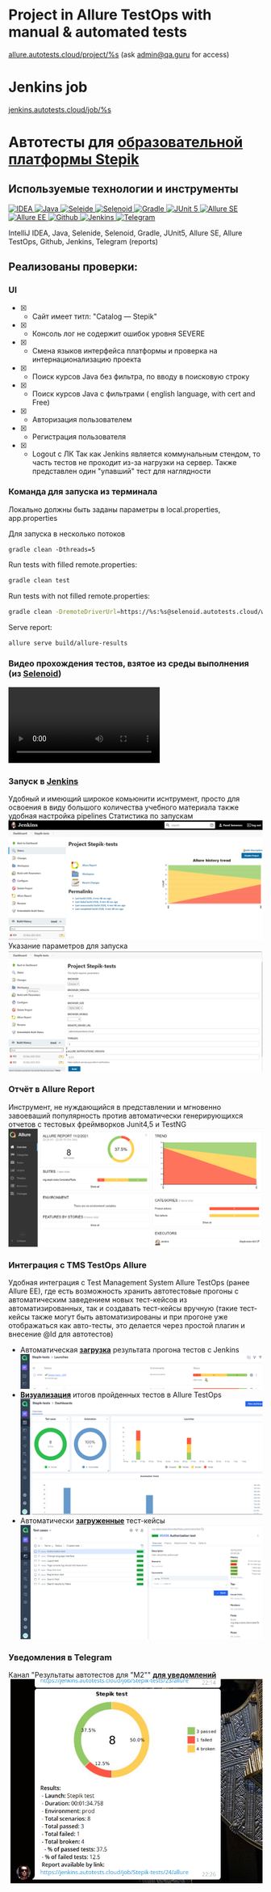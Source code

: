 # Project in Allure TestOps with manual & automated tests
<a target="_blank" href="https://allure.autotests.cloud/project/%s">allure.autotests.cloud/project/%s</a> (ask admin@qa.guru for access)

# Jenkins job
<a target="_blank" href="https://jenkins.autotests.cloud/job/%s">jenkins.autotests.cloud/job/%s</a>

# Автотесты для [**образовательной платформы Stepik**](https://stepik.org/)

## Используемые технологии и инструменты

<a href="https://www.jetbrains.com/idea/">
    <img src="https://starchenkov.pro/qa-guru/img/skills/Intelij_IDEA.svg" width="40" height="40"  alt="IDEA"/>
</a>
<a href="https://www.jetbrains.com/idea/">
    <img src="https://starchenkov.pro/qa-guru/img/skills/Java.svg" width="40" height="40"  alt="Java"/>
</a>
<a href="https://www.jetbrains.com/idea/">
    <img src="https://starchenkov.pro/qa-guru/img/skills/Selenide.svg" width="40" height="40"  alt="Seleide"/>
</a>
<a href="https://www.jetbrains.com/idea/">
    <img src="https://starchenkov.pro/qa-guru/img/skills/Selenoid.svg" width="40" height="40"  alt="Selenoid"/>
</a>
<a href="https://www.jetbrains.com/idea/">
    <img src="https://starchenkov.pro/qa-guru/img/skills/Gradle.svg" width="40" height="40"  alt="Gradle"/>
</a>
<a href="https://www.jetbrains.com/idea/">
    <img src="https://starchenkov.pro/qa-guru/img/skills/JUnit5.svg" width="40" height="40"  alt="JUnit 5"/>
</a>
<a href="https://www.jetbrains.com/idea/">
    <img src="https://starchenkov.pro/qa-guru/img/skills/Allure_Report.svg" width="40" height="40"  alt="Allure SE"/>
</a>
<a href="https://www.jetbrains.com/idea/">
    <img src="https://starchenkov.pro/qa-guru/img/skills/Allure_EE.svg" width="40" height="40"  alt="Allure EE"/>
</a>
<a href="https://www.jetbrains.com/idea/">
    <img src="https://starchenkov.pro/qa-guru/img/skills/Github.svg" width="40" height="40"  alt="Github"/>
</a>
<a href="https://www.jetbrains.com/idea/">
    <img src="https://starchenkov.pro/qa-guru/img/skills/Jenkins.svg" width="40" height="40"  alt="Jenkins"/>
</a>
<a href="https://www.jetbrains.com/idea/">
    <img src="https://starchenkov.pro/qa-guru/img/skills/Telegram.svg" width="40" height="40"  alt="Telegram"/>
</a>

IntelliJ IDEA, Java, Selenide, Selenoid, Gradle, JUnit5, Allure SE, Allure TestOps, Github, Jenkins, Telegram (reports)

## Реализованы проверки:
### UI
- [X] - Сайт имеет титл: "Catalog — Stepik"
- [X] - Консоль лог не содержит ошибок уровня SEVERE
- [X] - Смена языков интерфейса платформы и проверка на интернационализацию проекта
- [X] - Поиск курсов Java без фильтра, по вводу в поисковую строку
- [X] - Поиск курсов Java с фильтрами ( english language, with cert and Free)
- [X] - Авторизация пользователем
- [X] - Регистрация пользователя
- [X] - Logout с ЛК
Так как Jenkins является коммунальным стендом, то часть тестов не проходит из-за нагрузки на сервер.
Также представлен один "упавший" тест для наглядности


### Команда для запуска из терминала
Локально должны быть заданы параметры в local.properties, app.properties

Для запуска в несколько потоков
```
gradle clean -Dthreads=5
```
  
Run tests with filled remote.properties:
```bash
gradle clean test
```

Run tests with not filled remote.properties:
```bash
gradle clean -DremoteDriverUrl=https://%s:%s@selenoid.autotests.cloud/wd/hub/ -DvideoStorage=https://selenoid.autotests.cloud/video/ -Dthreads=1 test
```

Serve report:
```bash
allure serve build/allure-results
```

### Видео прохождения тестов, взятое из среды выполнения (из [**Selenoid**](https://selenoid.autotests.cloud/#/))
![Selenoid](src/test/resources/picture/test1.mp4)

### Запуск в [**Jenkins**](https://jenkins.autotests.cloud/job/Stepik-tests/build?delay=0sec)
Удобный и имеющий широкое комьюнити иснтрумент, просто для освоения в виду большого количества учебного материала также удобная настройка pipelines
Статистика по запускам
![Jenkins](src/test/resources/picture/jenkisOne.png)
Указание параметров для запуска
![Jenkins](src/test/resources/picture/jenkinsTwo.png)

### Отчёт в Allure Report
Инструмент, не нуждающийся в представлении и мгновенно завоеваший популярность против автоматически генерирующихся отчетов с тестовых фреймворков Junit4,5 и TestNG
![Allure](src/test/resources/picture/AllureReport.png)

### Интеграция с TMS TestOps Allure
Удобная интеграция с Test Management System  Allure TestOps (ранее Allure EE), где есть возможность
хранить автотестовые прогоны с автоматическим заведением новых тест-кейсов из автоматизированных, так и создавать тест-кейсы вручную
(такие тест-кейсы также могут быть автоматизированы и при прогоне уже отображаться как авто-тесты, это делается через простой плагин и внесение @Id для автотестов)
- Автоматическая [**загрузка**](https://allure.autotests.cloud/project/542/launches) результата прогона тестов с Jenkins
  ![TestOps Allure](src/test/resources/picture/AllureTestOps3.png)
- [**Визуализация**](https://allure.autotests.cloud/launch/5368) итогов пройденных тестов в Allure TestOps
  ![TestOps Allure](src/test/resources/picture/AllureTestOps1.png)
- Автоматически [**загруженные**](https://allure.autotests.cloud/project/279/test-cases?treeId=0) тест-кейсы
  ![TestOps Allure](src/test/resources/picture/AllureTestOps2.png)
### Уведомления в Telegram
Канал "Результаты автотестов для "M2"" [**для уведомлений**](https://t.me/joinchat/RHJoWcBT6H0wNDky)
![Telegram](src/test/resources/picture/telegram.png)
